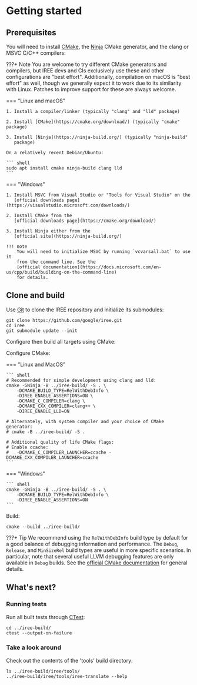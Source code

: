 # Getting started

## Prerequisites

You will need to install [CMake](https://cmake.org/), the
[Ninja](https://ninja-build.org/) CMake generator, and the clang or MSVC C/C++
compilers:

???+ Note
    You are welcome to try different CMake generators and compilers, but IREE
    devs and CIs exclusively use these and other configurations are "best
    effort". Additionally, compilation on macOS is "best effort" as well, though
    we generally expect it to work due to its similarity with Linux. Patches to
    improve support for these are always welcome.

=== "Linux and macOS"

    1. Install a compiler/linker (typically "clang" and "lld" package)

    2. Install [CMake](https://cmake.org/download/) (typically "cmake" package)

    3. Install [Ninja](https://ninja-build.org/) (typically "ninja-build"
       package)

    On a relatively recent Debian/Ubuntu:

    ``` shell
    sudo apt install cmake ninja-build clang lld
    ```

=== "Windows"

    1. Install MSVC from Visual Studio or "Tools for Visual Studio" on the
       [official downloads page](https://visualstudio.microsoft.com/downloads/)

    2. Install CMake from the
       [official downloads page](https://cmake.org/download/)

    3. Install Ninja either from the
       [official site](https://ninja-build.org/)

    !!! note
        You will need to initialize MSVC by running `vcvarsall.bat` to use it
        from the command line. See the
        [official documentation](https://docs.microsoft.com/en-us/cpp/build/building-on-the-command-line)
        for details.

## Clone and build

Use [Git](https://git-scm.com/) to clone the IREE repository and initialize its
submodules:

``` shell
git clone https://github.com/google/iree.git
cd iree
git submodule update --init
```

Configure then build all targets using CMake:

Configure CMake:

=== "Linux and MacOS"

    ``` shell
    # Recommended for simple development using clang and lld:
    cmake -GNinja -B ../iree-build/ -S . \
        -DCMAKE_BUILD_TYPE=RelWithDebInfo \
        -DIREE_ENABLE_ASSERTIONS=ON \
        -DCMAKE_C_COMPILER=clang \
        -DCMAKE_CXX_COMPILER=clang++ \
        -DIREE_ENABLE_LLD=ON

    # Alternately, with system compiler and your choice of CMake generator:
    # cmake -B ../iree-build/ -S .

    # Additional quality of life CMake flags:
    # Enable ccache:
    #   -DCMAKE_C_COMPILER_LAUNCHER=ccache -DCMAKE_CXX_COMPILER_LAUNCHER=ccache
    ```

=== "Windows"

    ``` shell
    cmake -GNinja -B ../iree-build/ -S . \
        -DCMAKE_BUILD_TYPE=RelWithDebInfo \
        -DIREE_ENABLE_ASSERTIONS=ON
    ```

Build:

``` shell
cmake --build ../iree-build/
```

???+ Tip
    We recommend using the `RelWithDebInfo` build type by default for a good
    balance of debugging information and performance. The `Debug`, `Release`,
    and `MinSizeRel` build types are useful in more specific scenarios.
    In particular, note that several useful LLVM debugging features are only
    available in `Debug` builds. See the
    [official CMake documentation](https://cmake.org/cmake/help/latest/variable/CMAKE_BUILD_TYPE.html)
    for general details.


## What's next?

<!-- TODO(scotttodd): "at this point you can..." -->

### Running tests

Run all built tests through
[CTest](https://gitlab.kitware.com/cmake/community/-/wikis/doc/ctest/Testing-With-CTest):

``` shell
cd ../iree-build/
ctest --output-on-failure
```

### Take a look around

Check out the contents of the 'tools' build directory:

``` shell
ls ../iree-build/iree/tools/
../iree-build/iree/tools/iree-translate --help
```

<!-- TODO(scotttodd): troubleshooting section? link to github issues? -->
